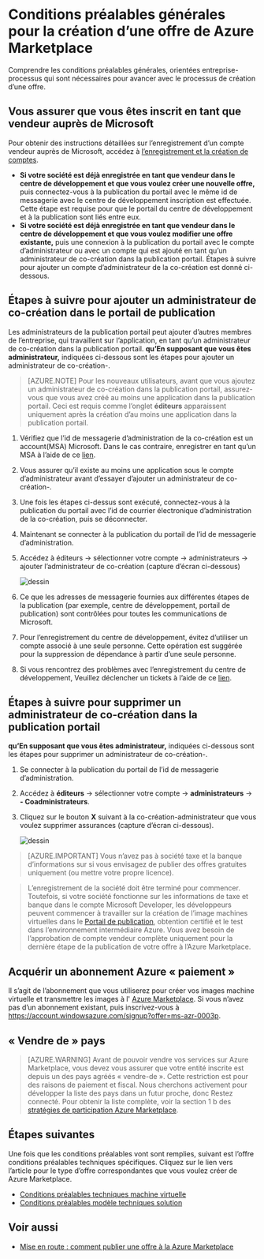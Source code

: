<properties
   pageTitle="Conditions préalables pour les techniques de création d’une offre pour l’Azure Marketplace | Microsoft Azure"
   description="Comprendre la configuration requise pour créer et déployer une offre à Azure Marketplace pour d’autres personnes à acheter."
   services="marketplace-publishing"
   documentationCenter=""
   authors="HannibalSII"
   manager="hascipio"
   editor=""/>

<tags
  ms.service="marketplace"
  ms.devlang="na"
  ms.topic="article"
  ms.tgt_pltfrm="Azure"
  ms.workload="na"
  ms.date="08/18/2016"
  ms.author="hascipio"/>

# <a name="general-prerequisites-for-creating-an-offer-for-the-azure-marketplace"></a>Conditions préalables générales pour la création d’une offre de Azure Marketplace
Comprendre les conditions préalables générales, orientées entreprise-processus qui sont nécessaires pour avancer avec le processus de création d’une offre.

## <a name="ensure-that-you-are-registered-as-a-seller-with-microsoft"></a>Vous assurer que vous êtes inscrit en tant que vendeur auprès de Microsoft
Pour obtenir des instructions détaillées sur l’enregistrement d’un compte vendeur auprès de Microsoft, accédez à [l’enregistrement et la création de comptes](marketplace-publishing-accounts-creation-registration.md).

- **Si votre société est déjà enregistrée en tant que vendeur dans le centre de développement et que vous voulez créer une nouvelle offre,** puis connectez-vous à la publication du portail avec le même id de messagerie avec le centre de développement inscription est effectuée. Cette étape est requise pour que le portail du centre de développement et à la publication sont liés entre eux.
- **Si votre société est déjà enregistrée en tant que vendeur dans le centre de développement et que vous voulez modifier une offre existante,** puis une connexion à la publication du portail avec le compte d’administrateur ou avec un compte qui est ajouté en tant qu’un administrateur de co-création dans la publication portail. Étapes à suivre pour ajouter un compte d’administrateur de la co-création est donné ci-dessous.

## <a name="steps-to-add-a-co-admin-in-the-publishing-portal"></a>Étapes à suivre pour ajouter un administrateur de co-création dans le portail de publication
Les administrateurs de la publication portail peut ajouter d’autres membres de l’entreprise, qui travaillent sur l’application, en tant qu’un administrateur de co-création dans la publication portail. **qu’En supposant que vous êtes administrateur,** indiquées ci-dessous sont les étapes pour ajouter un administrateur de co-création-.

>[AZURE.NOTE] Pour les nouveaux utilisateurs, avant que vous ajoutez un administrateur de co-création dans la publication portail, assurez-vous que vous avez créé au moins une application dans la publication portail. Ceci est requis comme l’onglet **éditeurs** apparaissent uniquement après la création d’au moins une application dans la publication portail.

1. Vérifiez que l’id de messagerie d’administration de la co-création est un account(MSA) Microsoft. Dans le cas contraire, enregistrer en tant qu’un MSA à l’aide de ce [lien](https://signup.live.com/signup?uaid=0089f09ccae94043a0f07c2aaf928831&lic=1).
2. Vous assurer qu’il existe au moins une application sous le compte d’administrateur avant d’essayer d’ajouter un administrateur de co-création-.
3. Une fois les étapes ci-dessus sont exécuté, connectez-vous à la publication du portail avec l’id de courrier électronique d’administration de la co-création, puis se déconnecter.
4. Maintenant se connecter à la publication du portail de l’id de messagerie d’administration.
5. Accédez à éditeurs -> sélectionner votre compte -> administrateurs -> ajouter l’administrateur de co-création (capture d’écran ci-dessous)

    ![dessin](media/marketplace-publishing-pre-requisites/imgAddAdmin_05.png)

6. Ce que les adresses de messagerie fournies aux différentes étapes de la publication (par exemple, centre de développement, portail de publication) sont contrôlées pour toutes les communications de Microsoft.
7. Pour l’enregistrement du centre de développement, évitez d’utiliser un compte associé à une seule personne. Cette opération est suggérée pour la suppression de dépendance à partir d’une seule personne.
8. Si vous rencontrez des problèmes avec l’enregistrement du centre de développement, Veuillez déclencher un tickets à l’aide de ce [lien](https://developer.microsoft.com/en-us/windows/support).

## <a name="steps-to-delete-a-co-admin-in-the-publishing-portal"></a>Étapes à suivre pour supprimer un administrateur de co-création dans la publication portail
**qu’En supposant que vous êtes administrateur,** indiquées ci-dessous sont les étapes pour supprimer un administrateur de co-création-.

1. Se connecter à la publication du portail de l’id de messagerie d’administration.
2. Accédez à **éditeurs** -> sélectionner votre compte -> **administrateurs** -> **- Coadministrateurs**.
3. Cliquez sur le bouton **X** suivant à la co-création-administrateur que vous voulez supprimer assurances (capture d’écran ci-dessous).

    ![dessin](media/marketplace-publishing-pre-requisites/imgDeleteAdmin_03.png)

> [AZURE.IMPORTANT] Vous n’avez pas à société taxe et la banque d’informations sur si vous envisagez de publier des offres gratuites uniquement (ou mettre votre propre licence).

> L’enregistrement de la société doit être terminé pour commencer. Toutefois, si votre société fonctionne sur les informations de taxe et banque dans le compte Microsoft Developer, les développeurs peuvent commencer à travailler sur la création de l’image machines virtuelles dans le [Portail de publication](https://publish.windowsazure.com), obtention certifié et le test dans l’environnement intermédiaire Azure. Vous avez besoin de l’approbation de compte vendeur complète uniquement pour la dernière étape de la publication de votre offre à l’Azure Marketplace.

## <a name="acquire-an-azure-pay-as-you-go-subscription"></a>Acquérir un abonnement Azure « paiement »
Il s’agit de l’abonnement que vous utiliserez pour créer vos images machine virtuelle et transmettre les images à l' [Azure Marketplace](https://azure.microsoft.com/marketplace/). Si vous n’avez pas d’un abonnement existant, puis inscrivez-vous à https://account.windowsazure.com/signup?offer=ms-azr-0003p.

## <a name="sell-from-countries"></a>« Vendre de » pays
> [AZURE.WARNING]
Avant de pouvoir vendre vos services sur Azure Marketplace, vous devez vous assurer que votre entité inscrite est depuis un des pays agréés « vendre-de ». Cette restriction est pour des raisons de paiement et fiscal. Nous cherchons activement pour développer la liste des pays dans un futur proche, donc Restez connecté. Pour obtenir la liste complète, voir la section 1 b des [stratégies de participation Azure Marketplace](http://go.microsoft.com/fwlink/?LinkID=526833).

## <a name="next-steps"></a>Étapes suivantes
Une fois que les conditions préalables vont sont remplies, suivant est l’offre conditions préalables techniques spécifiques. Cliquez sur le lien vers l’article pour le type d’offre correspondantes que vous voulez créer de Azure Marketplace.

- [Conditions préalables techniques machine virtuelle](marketplace-publishing-vm-image-creation-prerequisites.md)
- [Conditions préalables modèle techniques solution](marketplace-publishing-solution-template-creation-prerequisites.md)

## <a name="see-also"></a>Voir aussi
- [Mise en route : comment publier une offre à la Azure Marketplace](marketplace-publishing-getting-started.md)
